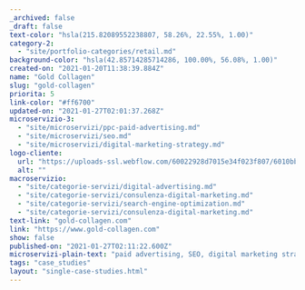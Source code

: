 ```yaml
---
_archived: false
_draft: false
text-color: "hsla(215.82089552238807, 58.26%, 22.55%, 1.00)"
category-2:
  - "site/portfolio-categories/retail.md"
background-color: "hsla(42.85714285714286, 100.00%, 56.08%, 1.00)"
created-on: "2021-01-20T11:38:39.884Z"
name: "Gold Collagen"
slug: "gold-collagen"
priorita: 5
link-color: "#ff6700"
updated-on: "2021-01-27T02:01:37.268Z"
microservizio-3:
  - "site/microservizi/ppc-paid-advertising.md"
  - "site/microservizi/seo.md"
  - "site/microservizi/digital-marketing-strategy.md"
logo-cliente:
  url: "https://uploads-ssl.webflow.com/60022928d7015e34f023f807/6010bb20b65e39c77e4ee2cb_600815d5cef93e5d8ea0f5b4_gold-collagen.png"
  alt: ""
macroservizio:
  - "site/categorie-servizi/digital-advertising.md"
  - "site/categorie-servizi/consulenza-digital-marketing.md"
  - "site/categorie-servizi/search-engine-optimization.md"
  - "site/categorie-servizi/consulenza-digital-marketing.md"
text-link: "gold-collagen.com"
link: "https://www.gold-collagen.com"
show: false
published-on: "2021-01-27T02:11:22.600Z"
microservizi-plain-text: "paid advertising, SEO, digital marketing strategy"
tags: "case_studies"
layout: "single-case-studies.html"
---
```



